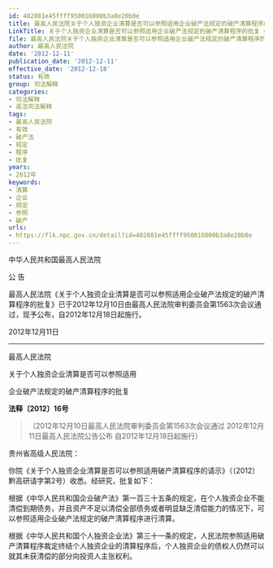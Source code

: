 ```yaml
---
id: 402881e45ffff950016000b3a8e20b0e
title: 最高人民法院关于个人独资企业清算是否可以参照适用企业破产法规定的破产清算程序的批复
LinkTitle: 关于个人独资企业清算是否可以参照适用企业破产法规定的破产清算程序的批复（2012）
file: 最高人民法院关于个人独资企业清算是否可以参照适用企业破产法规定的破产清算程序的批复_20121211_402881e45ffff950016000b3a8e20b0e.docx
author: 最高人民法院
date: '2012-12-11'
publication_date: '2012-12-11'
effective_date: '2012-12-18'
status: 有效
group: 司法解释
categories:
- 司法解释
- 高法司法解释
tags:
- 最高人民法院
- 有效
- 破产法
- 规定
- 程序
- 批复
years:
- 2012年
keywords:
- 清算
- 企业
- 规定
- 参照
- 破产
urls:
- https://flk.npc.gov.cn/detail?id=402881e45ffff950016000b3a8e20b0e
---
```


中华人民共和国最高人民法院

公 告

最高人民法院《关于个人独资企业清算是否可以参照适用企业破产法规定的破产清算程序的批复》已于2012年12月10日由最高人民法院审判委员会第1563次会议通过，现予公布，自2012年12月18日起施行。

2012年12月11日

---

最高人民法院

关于个人独资企业清算是否可以参照适用

企业破产法规定的破产清算程序的批复

**法释〔2012〕16号**

> （2012年12月10日最高人民法院审判委员会第1563次会议通过 2012年12月11日最高人民法院公告公布 自2012年12月18日起施行）

贵州省高级人民法院：

你院《关于个人独资企业清算是否可以参照适用破产清算程序的请示》（〔2012〕黔高研请字第2号）收悉。经研究，批复如下：

根据《中华人民共和国企业破产法》第一百三十五条的规定，在个人独资企业不能清偿到期债务，并且资产不足以清偿全部债务或者明显缺乏清偿能力的情况下，可以参照适用企业破产法规定的破产清算程序进行清算。

根据《中华人民共和国个人独资企业法》第三十一条的规定，人民法院参照适用破产清算程序裁定终结个人独资企业的清算程序后，个人独资企业的债权人仍然可以就其未获清偿的部分向投资人主张权利。
